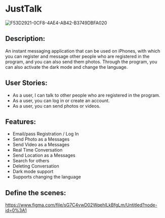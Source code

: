 # JustTalk


![F53D2921-0CF8-4AE4-AB42-B3749DBFA020](https://user-images.githubusercontent.com/91872057/150083052-8da48c36-3e61-4d90-8499-d1c0016baaa6.JPEG)


## Description:

An instant messaging application that can be used on iPhones, with which you can register and message other people who are registered in the program, and you can also send them photos. Through the program, you can also activate the dark mode and change the language.


## User Stories:  

- As a user, I can talk to other people who are registered in the program.
- As a user, you can log in or create an account.
-  As a user, you can send photos or videos.


## Features:
- Email/pass Registration / Log In
- Send Photo as a Messages 
- Send Video as a Messages
- Real Time Conversation
- Send Location as a Messages
- Search for others
- Deleting Conversation
- Dark mode support
- Supports changing the language


## Define the scenes:
https://www.figma.com/file/sG7C4vwD02WqehlLkBfgLm/Untitled?node-id=0%3A1

